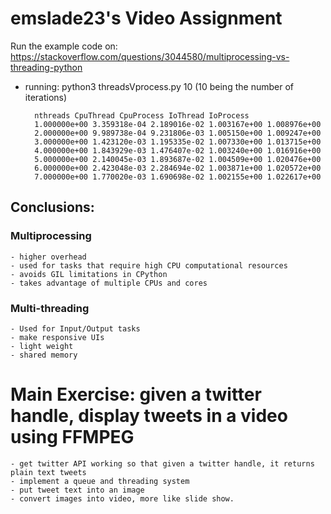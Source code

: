 # emslade23's Video Assignment

Run the example code on: https://stackoverflow.com/questions/3044580/multiprocessing-vs-threading-python

- running: python3 threadsVprocess.py 10
(10 being the number of iterations)

        nthreads CpuThread CpuProcess IoThread IoProcess
        1.000000e+00 3.359318e-04 2.189016e-02 1.003167e+00 1.008976e+00
        2.000000e+00 9.989738e-04 9.231806e-03 1.005150e+00 1.009247e+00
        3.000000e+00 1.423120e-03 1.195335e-02 1.007330e+00 1.013715e+00
        4.000000e+00 1.843929e-03 1.476407e-02 1.003240e+00 1.016916e+00
        5.000000e+00 2.140045e-03 1.893687e-02 1.004509e+00 1.020476e+00
        6.000000e+00 2.423048e-03 2.284694e-02 1.003871e+00 1.020572e+00
        7.000000e+00 1.770020e-03 1.690698e-02 1.002155e+00 1.022617e+00 

## Conclusions:

### Multiprocessing

    - higher overhead
    - used for tasks that require high CPU computational resources
    - avoids GIL limitations in CPython
    - takes advantage of multiple CPUs and cores

### Multi-threading

    - Used for Input/Output tasks
    - make responsive UIs
    - light weight
    - shared memory

# Main Exercise: given a twitter handle, display tweets in a video using FFMPEG

    - get twitter API working so that given a twitter handle, it returns plain text tweets
    - implement a queue and threading system
    - put tweet text into an image
    - convert images into video, more like slide show.
